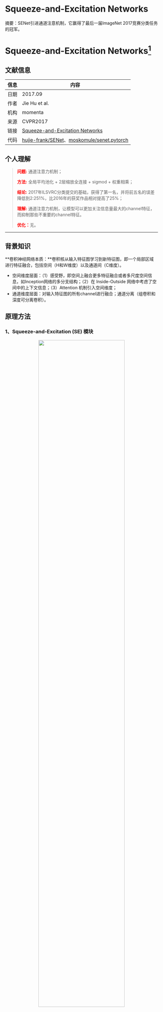 # Squeeze-and-Excitation Networks

摘要：SENet引进通道注意机制，它赢得了最后一届ImageNet 2017竞赛分类任务的冠军。
<!--more-->

# Squeeze-and-Excitation Networks[^01]

## 文献信息

| 信息 | 内容                                                         |
| ---- | ------------------------------------------------------------ |
| 日期 | 2017.09                                                      |
| 作者 | Jie Hu et al.                                                |
| 机构 | momenta                                                      |
| 来源 | CVPR2017                                                     |
| 链接 | [Squeeze-and-Excitation Networks](https://arxiv.org/abs/1709.01507) |
| 代码 | [hujie-frank/SENet](https://github.com/hujie-frank/SENet)、[moskomule/senet.pytorch](https://github.com/moskomule/senet.pytorch) |

## 个人理解
><strong style="color:red;">问题:</strong> 通道注意力机制；
>
><strong style="color:red;">方法:</strong> 全局平均池化 + 2层缩放全连接 + sigmod + 权重相乘；
>
><strong style="color:red;">结论:</strong> 2017年ILSVRC分类提交的基础，获得了第一名，并将前五名的误差降低到2:251%，比2016年的获奖作品相对提高了25%；
>
><strong style="color:red;">理解:</strong> 通道注意力机制，让模型可以更加关注信息量最大的channel特征，而抑制那些不重要的channel特征。
>
><strong style="color:red;">优化：</strong>无。
---

## 背景知识

**卷积神经网络本质：**卷积核从输入特征图学习到新特征图，即一个局部区域进行特征融合，包括空间（H和W维度）以及通道间（C维度）。

- 空间维度层面：（1）感受野，即空间上融合更多特征融合或者多尺度空间信息，如Inception网络的多分支结构；（2）在 Inside-Outside 网络中考虑了空间中的上下文信息；（3）Attention 机制引入空间维度；
- 通道维度层面：对输入特征图的所有channel进行融合；通道分离（组卷积和深度可分离卷积）。

## 原理方法

### 1、Squeeze-and-Excitation (SE) 模块

<div align=center>
    <img src=https://cloud-resources-data.oss-cn-chengdu.aliyuncs.com/blog/image-20220509092743646.png width=75% />
</div>

SE模块主要包括Squeeze和Excitation两个操作，可以适用于任何映射$ F_{t r}: X \rightarrow U, X \in R^{H^{\prime} \times W^{\prime} \times C^{\prime}}, U \in R^{H \times W \times C} $, 以卷积为例，卷积核为:$ V=\left[v_{1}, v_{2}, \ldots, v_{c}\right]$，其中$v_c$ 表示第c个卷积核，那么输出 $ U=\left[u_{1}, u_{2}, \ldots, u_{C}\right] $
$$
u_{c}=v_{c} X=\sum_{s=1}^{C^{\prime}} v_{c}^{s} x^{s}
$$
其中*代表卷积操作，而$v_s^c$ 代表一个3D卷积核，其输入一个channel上的空间特征，它学习特征空间关系，但是由于对各个channel的卷积结果做了sum，所以channel特征关系与卷积核学习到的空间关系混合在一起。而SE模块就是为了抽离这种混杂，使得模型直接学习到channel特征关系。

- Squeeze操作


由于卷积只是在一个局部空间内进行操作，$U$很难获得足够的信息来提取channel之间的关系，对于网络中前面的层这更严重，因为感受野比较小。**SENet提出Squeeze操作，将一个channel上整个空间特征编码为一个全局特征，采用global average pooling来实现（原则上也可以采用更复杂的聚合策略）**：

$$
z_{c}=F_{s q}\left(u_{c}\right)=\frac{1}{H \times W} \sum_{i=1}^{H} \sum_{j=1}^{W} u_{c}(i, j), z \in R^{C}
$$

- Excitation操作

queeze操作得到了全局描述特征，然后需要抓取channel之间的关系。这个操作需要满足两个准则：首先要灵活，它要可以学习到各个channel之间的非线性关系；第二点是学习的关系不是互斥的，因为这里允许多channel特征，而不是one-hot形式。基于此，这里采用sigmoid形式的gating机制：

$$
s=F_{e x}(z, W)=\sigma(g(z, W))=\sigma\left(W_{2} \operatorname{ReLU}\left(W_{1} z\right)\right)
$$
其中$W_{1} \in R^{\frac{C}{r} \times C}, W_{2} \in R^{C \times \frac{C}{r}}$，**为了降低模型复杂度以及提升泛化能力，采用包含两个全连接层的bottleneck结构，其中第一个FC层起到降维的作用，降维系数为r是个超参数，然后采用ReLU激活。最后的FC层恢复原始的维度。**

**最后将学习到的各个channel的激活值（sigmoid激活，值0~1）乘以U上的原始特征：**
$$
\tilde{x} c=F \operatorname{scale}\left(u_{c}, s_{c}\right)=s_{c} \cdot u_{c}
$$
其实整个操作可以看成学习到了各个channel的权重系数，从而使得模型对各个channel的特征更有辨别能力，这应该也算一种attention机制。

### 3、SENet 网络结构
<div align=center>
    <img src=https://cloud-resources-data.oss-cn-chengdu.aliyuncs.com/blog/image-20220509093418233.png width=75% />
</div>

注意：增加了SE模块后，模型参数以及计算量都会增加，这里以SE-ResNet-50为例，对于模型参数增加量为：

$$
\frac{2}{r} \sum_{s=1}^{S} N_{s} \cdot C_{s}^{2}
$$

<div align=center>
    <img src=https://cloud-resources-data.oss-cn-chengdu.aliyuncs.com/blog/image-20220509093605751.png width=75% />
</div>

不同的嵌入方式：

<div align=center>
    <img src=https://cloud-resources-data.oss-cn-chengdu.aliyuncs.com/blog/image-20220509093951675.png width=75% />
</div>



## 实验结果

嵌入流行网络：

<div align=center>
    <img src=https://cloud-resources-data.oss-cn-chengdu.aliyuncs.com/blog/image-20220509093638123.png width=75% />
</div>

嵌入轻量级网络：

<div align=center>
    <img src=https://cloud-resources-data.oss-cn-chengdu.aliyuncs.com/blog/image-20220509093652122.png width=75% />
</div>

在图像分类和目标检测领域结果：

<div align=center>
    <img src=https://cloud-resources-data.oss-cn-chengdu.aliyuncs.com/blog/image-20220509093708791.png width=75% />
</div>


<div align=center>
    <img src=https://cloud-resources-data.oss-cn-chengdu.aliyuncs.com/blog/image-20220509093717714.png width=75% />
</div>

<div align=center>
    <img src=https://cloud-resources-data.oss-cn-chengdu.aliyuncs.com/blog/image-20220509093733137.png width=75% />
</div>


<div align=center>
    <img src=https://cloud-resources-data.oss-cn-chengdu.aliyuncs.com/blog/image-20220509093742797.png width=75% />
</div>


## 参考文献

[^01]: [小小将-最后一届ImageNet冠军模型：SENet-知乎](https://zhuanlan.zhihu.com/p/65459972/)







